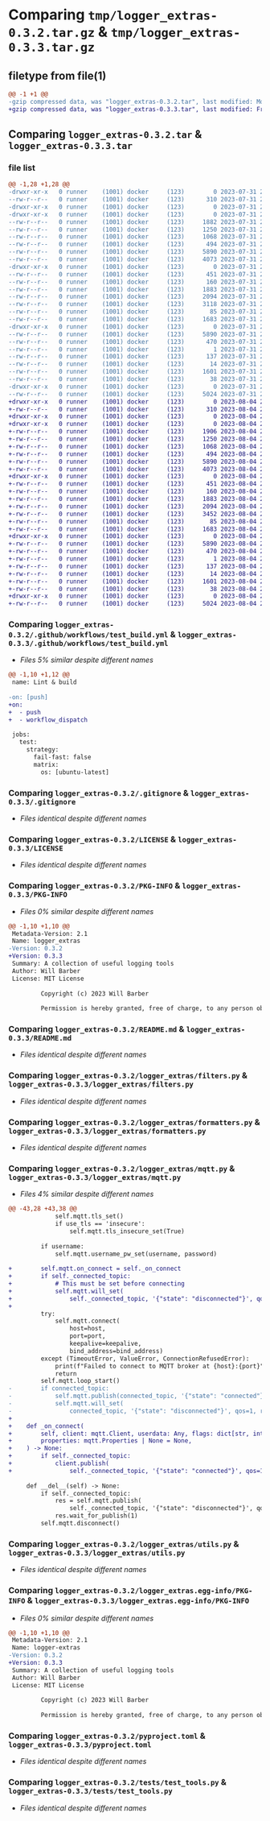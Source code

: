 # Comparing `tmp/logger_extras-0.3.2.tar.gz` & `tmp/logger_extras-0.3.3.tar.gz`

## filetype from file(1)

```diff
@@ -1 +1 @@
-gzip compressed data, was "logger_extras-0.3.2.tar", last modified: Mon Jul 31 20:57:00 2023, max compression
+gzip compressed data, was "logger_extras-0.3.3.tar", last modified: Fri Aug  4 21:14:07 2023, max compression
```

## Comparing `logger_extras-0.3.2.tar` & `logger_extras-0.3.3.tar`

### file list

```diff
@@ -1,28 +1,28 @@
-drwxr-xr-x   0 runner    (1001) docker     (123)        0 2023-07-31 20:57:00.954458 logger_extras-0.3.2/
--rw-r--r--   0 runner    (1001) docker     (123)      310 2023-07-31 20:56:38.000000 logger_extras-0.3.2/.flake8
-drwxr-xr-x   0 runner    (1001) docker     (123)        0 2023-07-31 20:57:00.950458 logger_extras-0.3.2/.github/
-drwxr-xr-x   0 runner    (1001) docker     (123)        0 2023-07-31 20:57:00.950458 logger_extras-0.3.2/.github/workflows/
--rw-r--r--   0 runner    (1001) docker     (123)     1882 2023-07-31 20:56:38.000000 logger_extras-0.3.2/.github/workflows/test_build.yml
--rw-r--r--   0 runner    (1001) docker     (123)     1250 2023-07-31 20:56:38.000000 logger_extras-0.3.2/.gitignore
--rw-r--r--   0 runner    (1001) docker     (123)     1068 2023-07-31 20:56:38.000000 logger_extras-0.3.2/LICENSE
--rw-r--r--   0 runner    (1001) docker     (123)      494 2023-07-31 20:56:38.000000 logger_extras-0.3.2/Makefile
--rw-r--r--   0 runner    (1001) docker     (123)     5890 2023-07-31 20:57:00.954458 logger_extras-0.3.2/PKG-INFO
--rw-r--r--   0 runner    (1001) docker     (123)     4073 2023-07-31 20:56:38.000000 logger_extras-0.3.2/README.md
-drwxr-xr-x   0 runner    (1001) docker     (123)        0 2023-07-31 20:57:00.954458 logger_extras-0.3.2/logger_extras/
--rw-r--r--   0 runner    (1001) docker     (123)      451 2023-07-31 20:56:38.000000 logger_extras-0.3.2/logger_extras/__init__.py
--rw-r--r--   0 runner    (1001) docker     (123)      160 2023-07-31 20:57:00.000000 logger_extras-0.3.2/logger_extras/_version.py
--rw-r--r--   0 runner    (1001) docker     (123)     1883 2023-07-31 20:56:38.000000 logger_extras-0.3.2/logger_extras/filters.py
--rw-r--r--   0 runner    (1001) docker     (123)     2094 2023-07-31 20:56:38.000000 logger_extras-0.3.2/logger_extras/formatters.py
--rw-r--r--   0 runner    (1001) docker     (123)     3118 2023-07-31 20:56:38.000000 logger_extras-0.3.2/logger_extras/mqtt.py
--rw-r--r--   0 runner    (1001) docker     (123)       85 2023-07-31 20:56:38.000000 logger_extras-0.3.2/logger_extras/py.typed
--rw-r--r--   0 runner    (1001) docker     (123)     1683 2023-07-31 20:56:38.000000 logger_extras-0.3.2/logger_extras/utils.py
-drwxr-xr-x   0 runner    (1001) docker     (123)        0 2023-07-31 20:57:00.954458 logger_extras-0.3.2/logger_extras.egg-info/
--rw-r--r--   0 runner    (1001) docker     (123)     5890 2023-07-31 20:57:00.000000 logger_extras-0.3.2/logger_extras.egg-info/PKG-INFO
--rw-r--r--   0 runner    (1001) docker     (123)      470 2023-07-31 20:57:00.000000 logger_extras-0.3.2/logger_extras.egg-info/SOURCES.txt
--rw-r--r--   0 runner    (1001) docker     (123)        1 2023-07-31 20:57:00.000000 logger_extras-0.3.2/logger_extras.egg-info/dependency_links.txt
--rw-r--r--   0 runner    (1001) docker     (123)      137 2023-07-31 20:57:00.000000 logger_extras-0.3.2/logger_extras.egg-info/requires.txt
--rw-r--r--   0 runner    (1001) docker     (123)       14 2023-07-31 20:57:00.000000 logger_extras-0.3.2/logger_extras.egg-info/top_level.txt
--rw-r--r--   0 runner    (1001) docker     (123)     1601 2023-07-31 20:56:38.000000 logger_extras-0.3.2/pyproject.toml
--rw-r--r--   0 runner    (1001) docker     (123)       38 2023-07-31 20:57:00.954458 logger_extras-0.3.2/setup.cfg
-drwxr-xr-x   0 runner    (1001) docker     (123)        0 2023-07-31 20:57:00.954458 logger_extras-0.3.2/tests/
--rw-r--r--   0 runner    (1001) docker     (123)     5024 2023-07-31 20:56:38.000000 logger_extras-0.3.2/tests/test_tools.py
+drwxr-xr-x   0 runner    (1001) docker     (123)        0 2023-08-04 21:14:07.704247 logger_extras-0.3.3/
+-rw-r--r--   0 runner    (1001) docker     (123)      310 2023-08-04 21:13:52.000000 logger_extras-0.3.3/.flake8
+drwxr-xr-x   0 runner    (1001) docker     (123)        0 2023-08-04 21:14:07.704247 logger_extras-0.3.3/.github/
+drwxr-xr-x   0 runner    (1001) docker     (123)        0 2023-08-04 21:14:07.704247 logger_extras-0.3.3/.github/workflows/
+-rw-r--r--   0 runner    (1001) docker     (123)     1906 2023-08-04 21:13:52.000000 logger_extras-0.3.3/.github/workflows/test_build.yml
+-rw-r--r--   0 runner    (1001) docker     (123)     1250 2023-08-04 21:13:52.000000 logger_extras-0.3.3/.gitignore
+-rw-r--r--   0 runner    (1001) docker     (123)     1068 2023-08-04 21:13:52.000000 logger_extras-0.3.3/LICENSE
+-rw-r--r--   0 runner    (1001) docker     (123)      494 2023-08-04 21:13:52.000000 logger_extras-0.3.3/Makefile
+-rw-r--r--   0 runner    (1001) docker     (123)     5890 2023-08-04 21:14:07.704247 logger_extras-0.3.3/PKG-INFO
+-rw-r--r--   0 runner    (1001) docker     (123)     4073 2023-08-04 21:13:52.000000 logger_extras-0.3.3/README.md
+drwxr-xr-x   0 runner    (1001) docker     (123)        0 2023-08-04 21:14:07.704247 logger_extras-0.3.3/logger_extras/
+-rw-r--r--   0 runner    (1001) docker     (123)      451 2023-08-04 21:13:52.000000 logger_extras-0.3.3/logger_extras/__init__.py
+-rw-r--r--   0 runner    (1001) docker     (123)      160 2023-08-04 21:14:07.000000 logger_extras-0.3.3/logger_extras/_version.py
+-rw-r--r--   0 runner    (1001) docker     (123)     1883 2023-08-04 21:13:52.000000 logger_extras-0.3.3/logger_extras/filters.py
+-rw-r--r--   0 runner    (1001) docker     (123)     2094 2023-08-04 21:13:52.000000 logger_extras-0.3.3/logger_extras/formatters.py
+-rw-r--r--   0 runner    (1001) docker     (123)     3452 2023-08-04 21:13:52.000000 logger_extras-0.3.3/logger_extras/mqtt.py
+-rw-r--r--   0 runner    (1001) docker     (123)       85 2023-08-04 21:13:52.000000 logger_extras-0.3.3/logger_extras/py.typed
+-rw-r--r--   0 runner    (1001) docker     (123)     1683 2023-08-04 21:13:52.000000 logger_extras-0.3.3/logger_extras/utils.py
+drwxr-xr-x   0 runner    (1001) docker     (123)        0 2023-08-04 21:14:07.704247 logger_extras-0.3.3/logger_extras.egg-info/
+-rw-r--r--   0 runner    (1001) docker     (123)     5890 2023-08-04 21:14:07.000000 logger_extras-0.3.3/logger_extras.egg-info/PKG-INFO
+-rw-r--r--   0 runner    (1001) docker     (123)      470 2023-08-04 21:14:07.000000 logger_extras-0.3.3/logger_extras.egg-info/SOURCES.txt
+-rw-r--r--   0 runner    (1001) docker     (123)        1 2023-08-04 21:14:07.000000 logger_extras-0.3.3/logger_extras.egg-info/dependency_links.txt
+-rw-r--r--   0 runner    (1001) docker     (123)      137 2023-08-04 21:14:07.000000 logger_extras-0.3.3/logger_extras.egg-info/requires.txt
+-rw-r--r--   0 runner    (1001) docker     (123)       14 2023-08-04 21:14:07.000000 logger_extras-0.3.3/logger_extras.egg-info/top_level.txt
+-rw-r--r--   0 runner    (1001) docker     (123)     1601 2023-08-04 21:13:52.000000 logger_extras-0.3.3/pyproject.toml
+-rw-r--r--   0 runner    (1001) docker     (123)       38 2023-08-04 21:14:07.704247 logger_extras-0.3.3/setup.cfg
+drwxr-xr-x   0 runner    (1001) docker     (123)        0 2023-08-04 21:14:07.704247 logger_extras-0.3.3/tests/
+-rw-r--r--   0 runner    (1001) docker     (123)     5024 2023-08-04 21:13:52.000000 logger_extras-0.3.3/tests/test_tools.py
```

### Comparing `logger_extras-0.3.2/.github/workflows/test_build.yml` & `logger_extras-0.3.3/.github/workflows/test_build.yml`

 * *Files 5% similar despite different names*

```diff
@@ -1,10 +1,12 @@
 name: Lint & build
 
-on: [push]
+on:
+  - push
+  - workflow_dispatch
 
 jobs:
   test:
     strategy:
       fail-fast: false
       matrix:
         os: [ubuntu-latest]
```

### Comparing `logger_extras-0.3.2/.gitignore` & `logger_extras-0.3.3/.gitignore`

 * *Files identical despite different names*

### Comparing `logger_extras-0.3.2/LICENSE` & `logger_extras-0.3.3/LICENSE`

 * *Files identical despite different names*

### Comparing `logger_extras-0.3.2/PKG-INFO` & `logger_extras-0.3.3/PKG-INFO`

 * *Files 0% similar despite different names*

```diff
@@ -1,10 +1,10 @@
 Metadata-Version: 2.1
 Name: logger_extras
-Version: 0.3.2
+Version: 0.3.3
 Summary: A collection of useful logging tools
 Author: Will Barber
 License: MIT License
         
         Copyright (c) 2023 Will Barber
         
         Permission is hereby granted, free of charge, to any person obtaining a copy
```

### Comparing `logger_extras-0.3.2/README.md` & `logger_extras-0.3.3/README.md`

 * *Files identical despite different names*

### Comparing `logger_extras-0.3.2/logger_extras/filters.py` & `logger_extras-0.3.3/logger_extras/filters.py`

 * *Files identical despite different names*

### Comparing `logger_extras-0.3.2/logger_extras/formatters.py` & `logger_extras-0.3.3/logger_extras/formatters.py`

 * *Files identical despite different names*

### Comparing `logger_extras-0.3.2/logger_extras/mqtt.py` & `logger_extras-0.3.3/logger_extras/mqtt.py`

 * *Files 4% similar despite different names*

```diff
@@ -43,28 +43,38 @@
             self.mqtt.tls_set()
             if use_tls == 'insecure':
                 self.mqtt.tls_insecure_set(True)
 
         if username:
             self.mqtt.username_pw_set(username, password)
 
+        self.mqtt.on_connect = self._on_connect
+        if self._connected_topic:
+            # This must be set before connecting
+            self.mqtt.will_set(
+                self._connected_topic, '{"state": "disconnected"}', qos=1, retain=True)
+
         try:
             self.mqtt.connect(
                 host=host,
                 port=port,
                 keepalive=keepalive,
                 bind_address=bind_address)
         except (TimeoutError, ValueError, ConnectionRefusedError):
             print(f"Failed to connect to MQTT broker at {host}:{port}")
             return
         self.mqtt.loop_start()
-        if connected_topic:
-            self.mqtt.publish(connected_topic, '{"state": "connected"}', qos=1, retain=True)
-            self.mqtt.will_set(
-                connected_topic, '{"state": "disconnected"}', qos=1, retain=True)
+
+    def _on_connect(
+        self, client: mqtt.Client, userdata: Any, flags: dict[str, int], rc: int,
+        properties: mqtt.Properties | None = None,
+    ) -> None:
+        if self._connected_topic:
+            client.publish(
+                self._connected_topic, '{"state": "connected"}', qos=1, retain=True)
 
     def __del__(self) -> None:
         if self._connected_topic:
             res = self.mqtt.publish(
                 self._connected_topic, '{"state": "disconnected"}', qos=1, retain=True)
             res.wait_for_publish(1)
         self.mqtt.disconnect()
```

### Comparing `logger_extras-0.3.2/logger_extras/utils.py` & `logger_extras-0.3.3/logger_extras/utils.py`

 * *Files identical despite different names*

### Comparing `logger_extras-0.3.2/logger_extras.egg-info/PKG-INFO` & `logger_extras-0.3.3/logger_extras.egg-info/PKG-INFO`

 * *Files 0% similar despite different names*

```diff
@@ -1,10 +1,10 @@
 Metadata-Version: 2.1
 Name: logger-extras
-Version: 0.3.2
+Version: 0.3.3
 Summary: A collection of useful logging tools
 Author: Will Barber
 License: MIT License
         
         Copyright (c) 2023 Will Barber
         
         Permission is hereby granted, free of charge, to any person obtaining a copy
```

### Comparing `logger_extras-0.3.2/pyproject.toml` & `logger_extras-0.3.3/pyproject.toml`

 * *Files identical despite different names*

### Comparing `logger_extras-0.3.2/tests/test_tools.py` & `logger_extras-0.3.3/tests/test_tools.py`

 * *Files identical despite different names*

